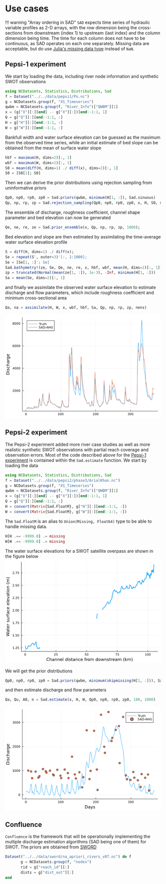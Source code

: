 # Use cases

!!! warning "Array ordering in SAD"
`SAD` expects time series of hydraulic variable profiles as 2-D arrays, with the row dimension being the cross-sections from downstream (index 1) to upstream (last index) and the column dimension being time. The time for each column does not have to be continuous, as SAD operates on each one separately. Missing data are acceptable, but do use [Julia's missing data type](https://docs.julialang.org/en/v1/manual/missing/) instead of `NaN`. 


## Pepsi-1 experiment

We start by loading the data, including river node information and synthetic SWOT observations

```julia
using NCDatasets, Statistics, Distributions, Sad
f = Dataset("../../data/pepsi1/Po.nc")
g = NCDatasets.group(f, "XS_Timeseries")
qwbm = NCDatasets.group(f, "River_Info")["QWBM"][1]
x = (g["X"][:][end] .- g["X"][:])[end:-1:1, 1]
Q = g["Q"][:][end:-1:1, :]
H = g["H"][:][end:-1:1, :]
W = g["W"][:][end:-1:1, :]
```

Bankfull width and water surface elevation can be guessed as the maximum from the observed time series, while an initial estimate of bed slope can be obtained from the mean of surface water slope

```julia
hbf = maximum(H, dims=2)[:, 1]
wbf = maximum(W, dims=2)[:, 1]
S0 = mean(diff(H, dims=1) ./ diff(x), dims=2)[:, 1]
S0 = [S0[1]; S0]
```

Then we can derive the prior distributions using rejection sampling from uninformative priors

```julia
Qp0, np0, rp0, zp0 = Sad.priors(qwbm, minimum(H[1, :]), Sad.sinuous)
Qp, np, rp, zp = Sad.rejection_sampling(Qp0, np0, rp0, zp0, x, H, S0, mean(H[1, :]), wbf, hbf, 1000);
```

The ensemble of discharge, roughness coefficient, channel shape parameter and bed elevation can now be generated

```julia
Qe, ne, re, ze = Sad.prior_ensemble(x, Qp, np, rp, zp, 1000);
```

Bed elevation and slope are then estimated by assimilating the time-average water surface elevation profile

```julia
S = diff(H, dims=1) ./ diff(x);
Se = repeat(S', outer=3)'[:, 1:1000];
Se = [Se[1, :]'; Se]
Sad.bathymetry!(ze, Se, Qe, ne, re, x, hbf, wbf, mean(H, dims=2)[:, 1])
zp = truncated(Normal(mean(ze[1, :]), 1e-3), -Inf, minimum(H[1, :]))
Sa = mean(Se, dims=2)[:, 1]
```

and finally we assimilate the observed water surface elevation to estimate discharge and flow parameters, which include roughness coefficient and minimum cross-sectional area

```julia
Qa, na = assimilate(H, W, x, wbf, hbf, Sa, Qp, np, rp, zp, nens)
```

![po](./assets/po.png)

## Pepsi-2 experiment

The Pepsi-2 experiment added more river case studies as well as more realistic synthetic SWOT observations with partial reach coverage and observation errors. Most of the code described above for the [Pepsi-1 experiment](@ref) is contained within the `Sad.estimate` function. We start by loading the data

```julia
using NCDatasets, Statistics, Distributions, Sad
f = Dataset("../../data/pepsi2/phase3/ArialKhan.nc")
g = NCDatasets.group(f, "XS_Timeseries")
qwbm = NCDatasets.group(f, "River_Info")["QWBM"][1]
x = (g["X"][:][end] .- g["X"][:])[end:-1:1, 1]
Q = g["Q"][:][end:-1:1, :]
H = convert(Matrix{Sad.FloatM}, g["H"][:][end:-1:1, :])
W = convert(Matrix{Sad.FloatM}, g["W"][:][end:-1:1, :])
```

The `Sad.FloatM` is an alias to `Union(Missing, Float64)` type to be able to handle missing data.

```julia
H[H .== -9999.0] .= missing
W[W .== -9999.0] .= missing
```

The water surface elevations for a SWOT satellite overpass are shown in the figure below
![overpass](./assets/arial_h.png)

We will get the prior distributions

```julia
Qp0, np0, rp0, zp0 = Sad.priors(qwbm, minimum(skipmissing(H[1, :])), Sad.braided)
```

and then estimate discharge and flow parameters

```julia
Qa, Qu, A0, n = Sad.estimate(x, H, W, Qp0, np0, rp0, zp0, 100, 1000)
```

![arial](./assets/arial_q.png)

## Confluence

`Confluence` is the framework that will be operationally implementing the multiple discharge estimation algorithms (SAD being one of them) for SWOT. The priors are obtained from [SWORD](https://zenodo.org/record/7410433#.Y7F7-bLMJQI)

```julia
Dataset("../../data/sword/na_apriori_rivers_v07.nc") do f
       g = NCDatasets.group(f, "nodes")
       rid = g["reach_id"][:]
       dists = g["dist_out"][:]
end

```
